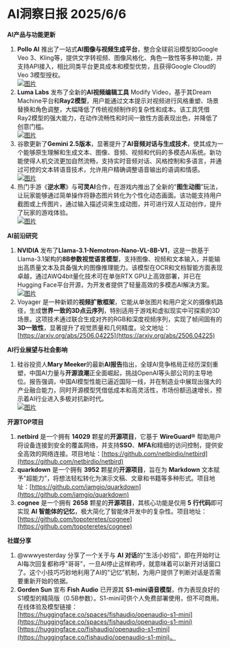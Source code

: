 # AI洞察日报 2025/6/6

**AI产品与功能更新**
1.  **Pollo AI** 推出了一站式**AI图像与视频生成平台**，整合全球前沿模型如Google Veo 3、Kling等，提供文字转视频、图像风格化、角色一致性等多种功能，并支持API接入，相比同类平台更具成本和模型优势，且获得Google Cloud的Veo 3模型授权。
    <br/> [![图片](https://assets-v2.circle.so/5fit6knlg31jzz4ds9stmn0z1wda "img")](https://assets-v2.circle.so/5fit6knlg31jzz4ds9stmn0z1wda) <br/>
2.  **Luma Labs** 发布了全新的**AI视频编辑工具** Modify Video，基于其Dream Machine平台和**Ray2模型**，用户能通过文本提示对视频进行风格重塑、场景替换和角色调整，大幅降低了传统视频制作的复杂性和成本。该工具凭借Ray2模型的强大能力，在动作流畅性和时间一致性方面表现出色，并降低了创意门槛。
    <br/> [![图片](https://upload.chinaz.com/2025/0605/6388474336287139806268530.png "img")](https://upload.chinaz.com/2025/0605/6388474336287139806268530.png) <br/>
3.  谷歌更新了**Gemini 2.5版本**，显著提升了**AI音频对话与生成技术**，使其成为一个能够原生理解和生成文本、图像、音频、视频和代码的多模态AI系统。新功能使得人机交流更加自然流畅，支持实时音频对话、风格控制和多语言，并通过可控的文本转语音技术，允许用户精确调整语音输出的语调和情感。
    <br/> [![图片](https://upload.chinaz.com/2025/0605/6388474192800462061689108.png "img")](https://upload.chinaz.com/2025/0605/6388474192800462061689108.png) <br/>
4.  热门手游《**逆水寒**》与**可灵AI**合作，在游戏内推出了全新的"**图生动图**”玩法，让玩家能够通过简单操作将静态图片转化为个性化动态画面。该功能支持用户截图或上传图片，通过输入描述词来生成动图，并可进行双人互动创作，提升了玩家的游戏体验。
    <br/> [![图片](https://upload.chinaz.com/2025/0605/6388473368297009187838113.png "img")](https://upload.chinaz.com/2025/0605/6388473368297009187838113.png) <br/>

**AI前沿研究**
1.  **NVIDIA** 发布了**Llama-3.1-Nemotron-Nano-VL-8B-V1**，这是一款基于Llama-3.1架构的**8B参数视觉语言模型**，支持图像、视频和文本输入，并能输出高质量文本及具备强大的图像推理能力。该模型在OCR和文档智能方面表现卓越，通过AWQ4bit量化技术可在单张RTX GPU上高效部署，并已在Hugging Face平台开源，为开发者提供了轻量高效的多模态AI解决方案。
    <br/> [![图片](https://upload.chinaz.com/2025/0605/6388473110722451938945298.jpg "img")](https://upload.chinaz.com/2025/0605/6388473110722451938945298.jpg) <br/>
2.  Voyager 是一种新颖的**视频扩散框架**，它能从单张图片和用户定义的摄像机路径，生成**世界一致的3D点云序列**，特别适用于游戏和虚拟现实中可探索的3D场景。这项技术通过联合生成对齐的RGB和深度视频序列，实现了帧间固有的**3D一致性**，显著提升了视觉质量和几何精度。论文地址：[https://arxiv.org/abs/2506.04225](https://arxiv.org/abs/2506.04225)

**AI行业展望与社会影响**
1.  硅谷投资人**Mary Meeker**的最新**AI报告**指出，全球AI竞争格局正经历深刻重塑，中国AI力量与**开源浪潮**正全面崛起，挑战OpenAI等头部公司的主导地位。报告强调，中国AI模型性能已逼近国际一线，并在制造业中展现出强大的产业融合能力，同时开源模型凭借低成本和高灵活性，市场份额迅速增长，预示着AI行业进入多极对抗新时代。
    <br/> [![图片](https://pic.chinaz.com/picmap/202304171408567483_0.jpg "img")](https://pic.chinaz.com/picmap/202304171408567483_0.jpg) <br/>

**开源TOP项目**
1.  **netbird** 是一个拥有 **14029** 颗星的**开源项目**，它基于 **WireGuard®** 帮助用户将设备连接到安全的覆盖网络，并支持**SSO**、**MFA**和精细的访问控制，提供安全高效的网络连接。项目地址：[https://github.com/netbirdio/netbird](https://github.com/netbirdio/netbird)
2.  **quarkdown** 是一个拥有 **3952** 颗星的**开源项目**，旨在为 **Markdown** 文本赋予"超能力”，将想法轻松转化为演示文稿、文章和书籍等多种形式。项目地址：[https://github.com/iamgio/quarkdown](https://github.com/iamgio/quarkdown)
3.  **cognee** 是一个拥有 **2658** 颗星的**开源项目**，其核心功能是仅用 **5 行代码**即可实现 **AI 智能体的记忆**，极大简化了智能体开发中的复杂性。项目地址：[https://github.com/topoteretes/cognee](https://github.com/topoteretes/cognee)

**社媒分享**
1.  @wwwyesterday 分享了一个关于与 **AI 对话**的"生活小妙招”，即在开始时让AI每次回复都称呼"哥哥”，一旦AI停止这样称呼，就意味着可以新开对话窗口了。这个小技巧巧妙地利用了AI的"记忆”机制，为用户提供了判断对话是否需要重新开始的依据。
2.  **Gorden Sun** 宣布 **Fish Audio** 已开源其 **S1-mini语音模型**，作为表现良好的S1模型的精简版（0.5B参数）。S1-mini可供个人免费部署使用，但不可商用。在线体验及模型链接：[https://huggingface.co/spaces/fishaudio/openaudio-s1-mini](https://huggingface.co/spaces/fishaudio/openaudio-s1-mini) [https://huggingface.co/fishaudio/openaudio-s1-mini](https://huggingface.co/fishaudio/openaudio-s1-mini)。